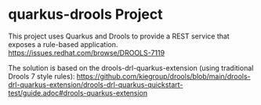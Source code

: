 # quarkus-drools Project

This project uses Quarkus and Drools to provide a REST service that exposes a rule-based application.
https://issues.redhat.com/browse/DROOLS-7119

The solution is based on the drools-drl-quarkus-extension (using traditional Drools 7 style rules):
https://github.com/kiegroup/drools/blob/main/drools-drl-quarkus-extension/drools-drl-quarkus-quickstart-test/guide.adoc#drools-quarkus-extension

